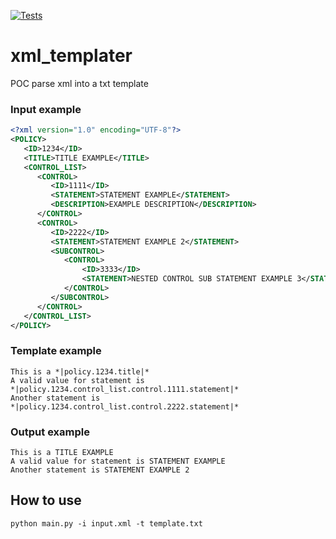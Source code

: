[![Tests](https://github.com/olidroide/xml_templater/actions/workflows/main.yml/badge.svg)](https://github.com/olidroide/xml_templater/actions/workflows/main.yml)

# xml_templater
POC parse xml into a txt template

### Input example
```xml
<?xml version="1.0" encoding="UTF-8"?>
<POLICY>
   <ID>1234</ID>
   <TITLE>TITLE EXAMPLE</TITLE>
   <CONTROL_LIST>
      <CONTROL>
         <ID>1111</ID>
         <STATEMENT>STATEMENT EXAMPLE</STATEMENT>
         <DESCRIPTION>EXAMPLE DESCRIPTION</DESCRIPTION>
      </CONTROL>
      <CONTROL>
         <ID>2222</ID>
         <STATEMENT>STATEMENT EXAMPLE 2</STATEMENT>
         <SUBCONTROL>
            <CONTROL>
                <ID>3333</ID>
                <STATEMENT>NESTED CONTROL SUB STATEMENT EXAMPLE 3</STATEMENT>
            </CONTROL>
         </SUBCONTROL>
      </CONTROL>
   </CONTROL_LIST>
</POLICY>
```

### Template example
```text
This is a *|policy.1234.title|*
A valid value for statement is *|policy.1234.control_list.control.1111.statement|*
Another statement is *|policy.1234.control_list.control.2222.statement|*
```

### Output example
```text
This is a TITLE EXAMPLE
A valid value for statement is STATEMENT EXAMPLE
Another statement is STATEMENT EXAMPLE 2
```

## How to use
```
python main.py -i input.xml -t template.txt
```